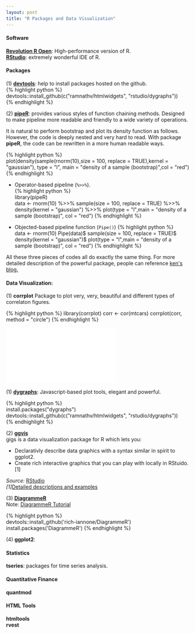 ```yaml
---
layout: post
title: "R Packages and Data Visualization"
---
```



#### Software  
[**Revolution R Open**](http://mran.revolutionanalytics.com/documents/rro/installation/#sysreq): High-performance version of R.  
[**RStudio**](http://www.rstudio.com/products/rstudio/): extremely wonderful IDE of R.


#### Packages

(1) **[devtools](https://github.com/hadley/devtools)**: help to install packages hosted on the github.   
{% highlight python %}  
devtools::install_github(c("ramnathv/htmlwidgets", "rstudio/dygraphs"))  
{% endhighlight %}

(2) **[pipeR](http://renkun.me/pipeR/)**: provides various styles of function chaining methods. Designed to make pipeline more readable and friendly to a wide variety of operations. 

It is natural to perform bootstrap and plot its density function as follows. However, the code is deeply nested and very hard to read. With package **pipeR**, the code can be rewritten in a more human readable ways.

  
{% highlight python %}  
plot(density(sample(rnorm(10),size = 100, replace = TRUE),kernel = "gaussian"),
     type = "l", main = "density of a sample (bootstrap)",col = "red")
{% endhighlight %}   

- Operator-based pipeline (`%>>%`).  
{% highlight python %}  
library(pipeR)  
data <- rnorm(10) %>>%
  sample(size = 100, replace = TRUE) %>>%
  density(kernel = "gaussian") %>>%
  plot(type = "l",main = "density of a sample (bootstrap)", col = "red")
{% endhighlight %} 

- Objected-based pipeline function (`Pipe()`)
{% highlight python %}    
data <- rnorm(10)
Pipe(data)$
  sample(size = 100, replace = TRUE)$
  density(kernel = "gaussian")$
  plot(type = "l",main = "density of a sample (bootstrap)", col = "red")
{% endhighlight %} 

All these three pieces of codes all do exactly the same thing. For more detailed description of the powerful package, people can reference [ken's blog.](http://renkun.me/pipeR/) 


#### Data Visualization:
(1) **corrplot** Package to plot very, very, beautiful and different types of correlaton figures.


{% highlight python %}
library(corrplot)
corr <- cor(mtcars)
corrplot(corr, method = "circle")
{% endhighlight %}

![center](/figs/Untitled/corrplot-1.pdf) 



(1) **[dygraphs](http://rstudio.github.io/dygraphs/)**: Javascript-based plot tools, elegant and powerful.   

{% highlight python %}  
install.packages("dygraphs")  
devtools::install_github(c("ramnathv/htmlwidgets", "rstudio/dygraphs"))  
{% endhighlight %}

(2) **[ggvis](http://ggvis.rstudio.com)**  
gigs is a data visualization package for R which lets you:  
- Declarativly describe data graphics with a syntax similar in spirit to ggplot2.  
- Create rich interactive graphics that you can play with locally in RStuido. [1]

*Source:* [RStudio](www.rstudio.com)  
*[1]*[Detailed descriptions and examples](http://ggvis.rstudio.com)


(3) **[DiagrammeR](http://rich-iannone.github.io/DiagrammeR/docs.html)**  
Note: [DiagrammeR Tutorial](https://github.com/rich-iannone/DiagrammeR)
  
{% highlight python %}  
devtools::install_github('rich-iannone/DiagrammeR')
install.packages('DiagrammeR') 
{% endhighlight %}
  
(4) **ggplot2**:


#### Statistics 
**tseries**: packages for time series analysis.

#### Quantitative Finance  
**quantmod**  

#### HTML Tools

**htmltools**  
**rvest**

